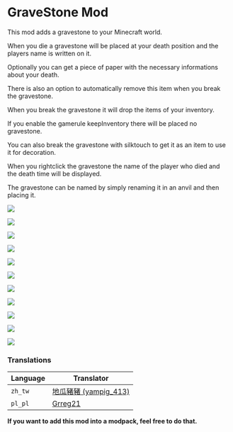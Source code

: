 # GraveStone Mod

This mod adds a gravestone to your Minecraft world.

When you die a gravestone will be placed at your death position and the players name is written on it.

Optionally you can get a piece of paper with the necessary informations about your death.

There is also an option to automatically remove this item when you break the gravestone.

When you break the gravestone it will drop the items of your inventory.

If you enable the gamerule keepInventory there will be placed no gravestone.

You can also break the gravestone with silktouch to get it as an item to use it for decoration.

When you rightclick the gravestone the name of the player who died and the death time will be displayed.

The gravestone can be named by simply renaming it in an anvil and then placing it.

![](http://fs5.directupload.net/images/160727/q3vf7hhf.png)

![](http://fs5.directupload.net/images/160727/3wrez3h7.png)

![](http://fs5.directupload.net/images/160727/vxm89hq7.png)

![](http://fs5.directupload.net/images/160118/a3q224t9.png)

![](http://fs5.directupload.net/images/160118/2utyu4j5.png)

![](http://fs5.directupload.net/images/160118/6y2ib9jp.png)

![](http://fs5.directupload.net/images/160118/484nbt6t.png)

![](http://fs5.directupload.net/images/160118/6q3qpy6e.png)

![](http://fs5.directupload.net/images/160116/algzy8bg.png)

![](http://fs5.directupload.net/images/161011/qglzohlx.png)

![](http://fs5.directupload.net/images/161011/z67y4rts.png)


### Translations

| Language | Translator                                                                   |
| -------- | ---------------------------------------------------------------------------- |
| `zh_tw`  | [地瓜豬豬 (yampig_413)](https://minecraft.curseforge.com/members/yampig_413) |
| `pl_pl`  | [Grreg21](https://www.curseforge.com/members/grreg21)                        |


__If you want to add this mod into a modpack, feel free to do that.__
